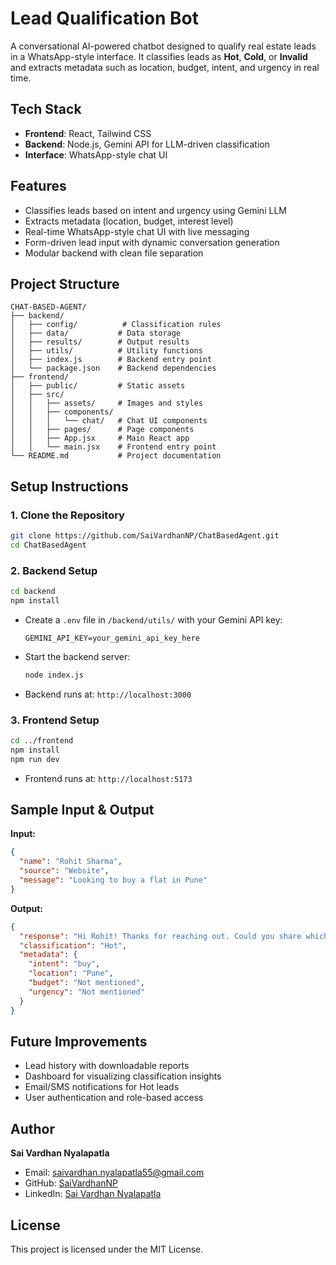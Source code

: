 # Lead Qualification Bot

A conversational AI-powered chatbot designed to qualify real estate leads in a WhatsApp-style interface. It classifies leads as **Hot**, **Cold**, or **Invalid** and extracts metadata such as location, budget, intent, and urgency in real time.

## Tech Stack
- **Frontend**: React, Tailwind CSS
- **Backend**: Node.js, Gemini API for LLM-driven classification
- **Interface**: WhatsApp-style chat UI

## Features
- Classifies leads based on intent and urgency using Gemini LLM
- Extracts metadata (location, budget, interest level)
- Real-time WhatsApp-style chat UI with live messaging
- Form-driven lead input with dynamic conversation generation
- Modular backend with clean file separation

## Project Structure
```
CHAT-BASED-AGENT/
├── backend/
│   ├── config/          # Classification rules
│   ├── data/           # Data storage
│   ├── results/        # Output results
│   ├── utils/          # Utility functions
│   ├── index.js        # Backend entry point
│   └── package.json    # Backend dependencies
├── frontend/
│   ├── public/         # Static assets
│   ├── src/
│   │   ├── assets/     # Images and styles
│   │   ├── components/
│   │   │   └── chat/   # Chat UI components
│   │   ├── pages/      # Page components
│   │   ├── App.jsx     # Main React app
│   │   └── main.jsx    # Frontend entry point
└── README.md           # Project documentation
```

## Setup Instructions

### 1. Clone the Repository
```bash
git clone https://github.com/SaiVardhanNP/ChatBasedAgent.git
cd ChatBasedAgent
```

### 2. Backend Setup
```bash
cd backend
npm install
```
- Create a `.env` file in `/backend/utils/` with your Gemini API key:
  ```
  GEMINI_API_KEY=your_gemini_api_key_here
  ```
- Start the backend server:
  ```bash
  node index.js
  ```
- Backend runs at: `http://localhost:3000`

### 3. Frontend Setup
```bash
cd ../frontend
npm install
npm run dev
```
- Frontend runs at: `http://localhost:5173`

## Sample Input & Output

**Input:**
```json
{
  "name": "Rohit Sharma",
  "source": "Website",
  "message": "Looking to buy a flat in Pune"
}
```

**Output:**
```json
{
  "response": "Hi Rohit! Thanks for reaching out. Could you share which city/location you're looking for?",
  "classification": "Hot",
  "metadata": {
    "intent": "buy",
    "location": "Pune",
    "budget": "Not mentioned",
    "urgency": "Not mentioned"
  }
}
```

## Future Improvements
- Lead history with downloadable reports
- Dashboard for visualizing classification insights
- Email/SMS notifications for Hot leads
- User authentication and role-based access

## Author
**Sai Vardhan Nyalapatla**  
- Email: [saivardhan.nyalapatla55@gmail.com](mailto:saivardhan.nyalapatla55@gmail.com)  
- GitHub: [SaiVardhanNP](https://github.com/SaiVardhanNP)  
- LinkedIn: [Sai Vardhan Nyalapatla](https://linkedin.com/in/sai-vardhan-nyalapatla-492767340)

## License
This project is licensed under the MIT License.
